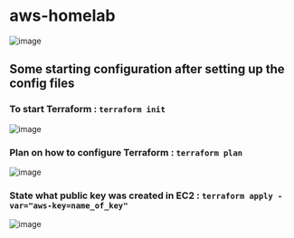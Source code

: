 # aws-homelab


![image](https://github.com/KurapikaLeo/aws-homelab/assets/101999591/91fae44b-7086-473e-b1ee-17305f034136)


## Some starting configuration after setting up the config files

### To start Terraform : ``` terraform init ```
![image](https://github.com/KurapikaLeo/aws-homelab/assets/101999591/b44de944-86a3-41c6-9ae5-bc1c2117b4c5)


### Plan on how to configure Terraform : ``` terraform plan ```
![image](https://github.com/KurapikaLeo/aws-homelab/assets/101999591/ce8dc62a-dab7-4b2a-9bee-371fbfb8974a)

### State what public key was created in EC2 : ``` terraform apply -var="aws-key=name_of_key" ```
![image](https://github.com/KurapikaLeo/aws-homelab/assets/101999591/3724d11e-ffa8-4afa-a704-61ac8eece76b)
